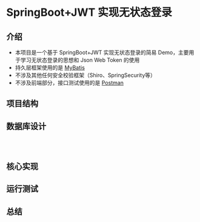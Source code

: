 # SpringBoot+JWT 实现无状态登录 

## 介绍
- 本项目是一个基于 SpringBoot+JWT 实现无状态登录的简易 Demo，主要用于学习无状态登录的思想和 Json Web Token 的使用
- 持久层框架使用的是 [MyBatis]()
- 不涉及其他任何安全校验框架（Shiro、SpringSecurity等）
- 不涉及前端部分，接口测试使用的是 [Postman](https://www.postman.com/)

## 项目结构

## 数据库设计

```sql


```
## 
```java


```
## 核心实现

## 运行测试

## 总结